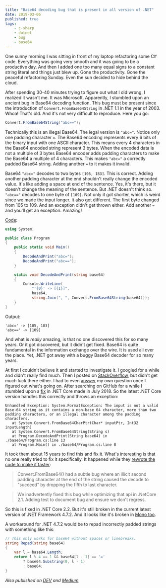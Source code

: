 ```yaml
---
title: "Base64 decoding bug that is present in all version of .NET"
date: 2019-03-06
published: true
tags:
    - c-sharp
    - dotnet
    - bug
    - base64
---
```


One sunny morning I was sitting in front of my laptop refactoring some C# code. Everything was going very smooth and it was going to be a productive day. And then I added one too many equal signs to a constant string literal and things just blew up. Gone the productivity. Gone the peaceful refactoring Sunday. Even the sun decided to hide behind the cloud.

After spending 30-40 minutes trying to figure out what I did wrong, I realized it wasn't me. It was Microsoft. Apparently, I stumbled upon an ancient bug in Base64 decoding function. This bug must be present since the introduction of `Convert.FromBase64String` in .NET 1.1 in the year of 2003. Whoa! That's old. And it's not very difficult to reproduce. Here you go:

```c#
Convert.FromBase64String("abc==");
```

Technically this is an illegal Base64. The legal version is `"abc="`. Notice only one padding character `=`. The Base64 encoding represents every 6 bits of the binary input with one ASCII character. This means every 4 characters in the Base64 encoded string represent 3 bytes. When the encoded data is not a multiple of 3 bytes Base64 encoder adds padding characters to make the Base64 a multiple of 4 characters. This makes `"abc="` a correctly padded Base64 string. Adding another `=` to it makes it invalid.

Base64 `"abc="` decodes to two bytes `[105, 183]`. This is correct. Adding another padding character at the end shouldn't really change the encoded value. It's like adding a space at end of the sentence. Yes, it's there, but it doesn't change the meaning of the sentence. But .NET doesn't think so. `"abc=="` decodes to one byte of `[109]`. Not only it got shorter, which is weird since we made the input longer. It also got different. The first byte changed from 105 to 109. And an exception didn't get thrown either. Add another `=` and you'll get an exception. Amazing!

[Code](https://dotnetfiddle.net/JarxXF):

```c#
using System;

public class Program
{
    public static void Main()
    {
        DecodeAndPrint("abc=");
        DecodeAndPrint("abc==");
    }

    static void DecodeAndPrint(string base64)
    {
        Console.WriteLine(
            "'{0}' -> [{1}]",
            base64,
            string.Join(", ", Convert.FromBase64String(base64)));
    }
}
```

Output:

```
'abc=' -> [105, 183]
'abc==' -> [109]
```

And what is *really* amazing, is that no one discovered this for so many years. Or it got discovered, but it didn't get fixed. Base64 is quite fundamental in the information exchange over the wire. It is used all over the place. Yet, .NET got away with a buggy Base64 decoder for so many years.

At first I couldn't believe it and started to investigate it. I googled for a while and didn't really find much. Then I posted on [StackOverflow](https://stackoverflow.com/q/54852219/362938), but didn't get much luck there either. I had to even [answer](https://stackoverflow.com/a/54852796/362938) my own question once I figured out what's going on. After searching on GitHub for a while I stumbled upon a [fix](https://github.com/dotnet/corefx/pull/30814) in .NET Core made in July 2018. So the latest .NET Core version handles this correctly and throws an exception:

```
Unhandled Exception: System.FormatException: The input is not a valid Base-64 string as it contains a non-base 64 character, more than two padding characters, or an illegal character among the padding characters.
   at System.Convert.FromBase64CharPtr(Char* inputPtr, Int32 inputLength)
   at System.Convert.FromBase64String(String s)
   at Program.DecodeAndPrint(String base64) in ./base64/Program.cs:line 13
   at Program.Main() in ./base64/Program.cs:line 8
```

It took them about 15 years to find this and fix it. What's interesting is that no one really tried to fix it specifically. It happened while they [rewrote the code to make it faster](https://github.com/dotnet/corefx/pull/30814#issue-199014852):

> Convert.FromBase64() had a subtle bug where an illicit
second padding character at the end of the string caused
the decode to "succeed" by dropping the fifth to
last character.

> We inadvertently fixed this bug while optimizing that
api in .NetCore 2.1. Adding test to document bug and
ensure we don't regress.

So this is fixed in .NET Core 2.2. But it's still broken in the current latest version of .NET Framework 4.7.2. And it looks like it's broken in [Mono too](https://repl.it/repls/FriendlyOnlyVerification).

A workaround for .NET 4.7.2 would be to repad incorrectly padded strings with something like this:

```c#
// This only works for base64 without spaces or linebreaks.
string Repad(string base64)
{
    var l = base64.Length;
    return l % 4 == 1 && base64[l - 1] == '='
        ? base64.Substring(0, l - 1)
        : base64;
}
```

*Also published on [DEV](https://dev.to/detunized/base64-decoding-bug-that-is-present-in-all-version-of-net-1fkp) and [Medium](https://medium.com/@detunized/base64-decoding-bug-that-is-present-in-all-version-of-net-f53733cecdc1)*
